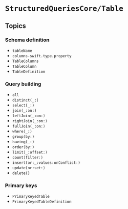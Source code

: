 # ``StructuredQueriesCore/Table``

## Topics

### Schema definition

- ``tableName``
- ``columns-swift.type.property``
- ``TableColumns``
- ``TableColumn``
- ``TableDefinition``

### Query building

- ``all``
- ``distinct(_:)``
- ``select(_:)``
- ``join(_:on:)``
- ``leftJoin(_:on:)``
- ``rightJoin(_:on:)``
- ``fullJoin(_:on:)``
- ``where(_:)``
- ``group(by:)``
- ``having(_:)``
- ``order(by:)``
- ``limit(_:offset:)``
- ``count(filter:)``
- ``insert(or:_:values:onConflict:)``
- ``update(or:set:)``
- ``delete()``

### Primary keys

- ``PrimaryKeyedTable``
- ``PrimaryKeyedTableDefinition``
